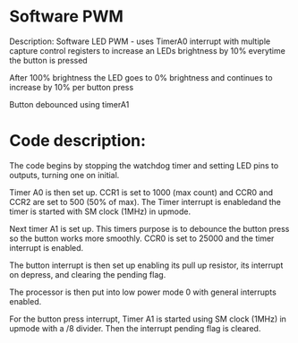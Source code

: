 # Software PWM

Description: Software LED PWM - uses TimerA0 interrupt with multiple capture control registers to increase an LEDs brightness by 10% everytime the button is pressed

After 100% brightness the LED goes to 0% brightness and continues to increase by 10% per button press

Button debounced using timerA1

# Code description:

The code begins by stopping the watchdog timer and setting LED pins to outputs, turning one on initial.

Timer A0 is then set up. CCR1 is set to 1000 (max count) and CCR0 and CCR2 are set to 500 (50% of max). The Timer interrupt is enabledand the timer is started with SM clock (1MHz) in upmode.

Next timer A1 is set up. This timers purpose is to debounce the button press so the button works more smoothly. CCR0 is set to 25000 and the timer interrupt is enabled.

The button interrupt is then set up enabling its pull up resistor, its interrupt on depress, and clearing the pending flag.

The processor is then put into low power mode 0 with general interrupts enabled.

For the button press interrupt, Timer A1 is started using SM clock (1MHz) in upmode with a /8 divider. Then the interrupt pending flag is cleared.


